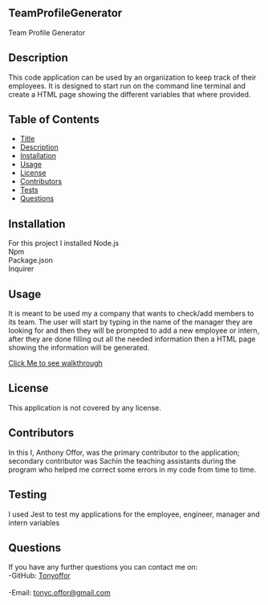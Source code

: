 ## TeamProfileGenerator


  Team Profile Generator <br />


  ## Description
  This code application can be used by an organization to keep track of their employees. It is designed to start run on the command line terminal and create a HTML page showing the different variables that where provided.
   <br />
 
  ## Table of Contents
  - [Title](#title)
  - [Description](#description)
  - [Installation](#installation)
  - [Usage](#usage)
  - [License](#license)
  - [Contributors](#contributors)
  - [Tests](#tests)
  - [Questions](#questions)

  ## Installation
For this project I installed Node.js <br> Npm <br> Package.json <br> Inquirer

## Usage
It is meant to be used my a company that wants to check/add members to its team. The user will start by typing in the name of the manager they are looking for and then they will be prompted to add a new employee or intern, after they are done filling out all the needed information then a HTML page showing the information will be generated.

[Click Me to see walkthrough](https://drive.google.com/file/d/1NjHB0um0ioJPmCRT3MXwCD9Tk5rj4nHU/view)  <br />
## License

This application is not covered by any license. 


## Contributors
In this I, Anthony Offor, was the primary contributor to the application; secondary contributor was Sachin the teaching assistants during the program who helped me correct some errors in my code from time to time.

## Testing
I used Jest to test my applications for the employee, engineer, manager and intern variables

## Questions
If you have any further questions you can contact me on:<br />
  -GitHub: [Tonyoffor](https://github.com/Tonyoffor)<br />
<br />
  -Email: tonyc.offor@gmail.com<br /><br />
  

